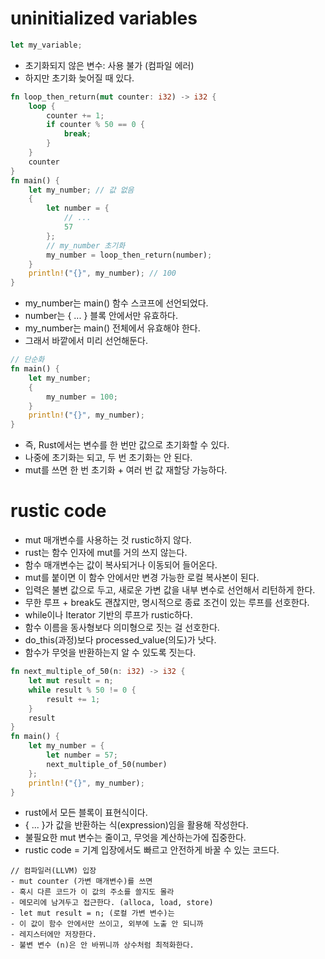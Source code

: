 # uninitialized variables
```rust
let my_variable;
```
- 초기화되지 않은 변수: 사용 불가 (컴파일 에러)
- 하지만 초기화 늦어질 때 있다.
```rust
fn loop_then_return(mut counter: i32) -> i32 {
    loop {
        counter += 1;
        if counter % 50 == 0 {
            break;
        }
    }
    counter
}
fn main() {
    let my_number; // 값 없음
    {
        let number = {
            // ...
            57
        };
        // my_number 초기화
        my_number = loop_then_return(number);
    }
    println!("{}", my_number); // 100
}
```
- my_number는 main() 함수 스코프에 선언되었다.
- number는 { ... } 블록 안에서만 유효하다.
- my_number는 main() 전체에서 유효해야 한다.
- 그래서 바깥에서 미리 선언해둔다.
```rust
// 단순화
fn main() {
    let my_number;
    {
        my_number = 100;
    }
    println!("{}", my_number);
}
```
- 즉, Rust에서는 변수를 한 번만 값으로 초기화할 수 있다.
- 나중에 초기화는 되고, 두 번 초기화는 안 된다.
- mut를 쓰면 한 번 초기화 + 여러 번 값 재할당 가능하다.
# rustic code
- mut 매개변수를 사용하는 것 rustic하지 않다.
- rust는 함수 인자에 mut를 거의 쓰지 않는다.
- 함수 매개변수는 값이 복사되거나 이동되어 들어온다.
- mut를 붙이면 이 함수 안에서만 변경 가능한 로컬 복사본이 된다.
- 입력은 불변 값으로 두고, 새로운 가변 값을 내부 변수로 선언해서 리턴하게 한다.
- 무한 루프 + break도 괜찮지만, 명시적으로 종료 조건이 있는 루프를 선호한다.
- while이나 Iterator 기반의 루프가 rustic하다.
- 함수 이름을 동사형보다 의미형으로 짓는 걸 선호한다.
- do_this(과정)보다 processed_value(의도)가 낫다.
- 함수가 무엇을 반환하는지 알 수 있도록 짓는다.
```rust
fn next_multiple_of_50(n: i32) -> i32 {
    let mut result = n;
    while result % 50 != 0 {
        result += 1;
    }
    result
}
fn main() {
    let my_number = {
        let number = 57;
        next_multiple_of_50(number)
    };
    println!("{}", my_number);
}
```
- rust에서 모든 블록이 표현식이다.
- { ... }가 값을 반환하는 식(expression)임을 활용해 작성한다.
- 불필요한 mut 변수는 줄이고, 무엇을 계산하는가에 집중한다.
- rustic code = 기계 입장에서도 빠르고 안전하게 바꿀 수 있는 코드다.
```
// 컴파일러(LLVM) 입장
- mut counter (가변 매개변수)를 쓰면
- 혹시 다른 코드가 이 값의 주소를 쓸지도 몰라
- 메모리에 남겨두고 접근한다. (alloca, load, store)
- let mut result = n; (로컬 가변 변수)는
- 이 값이 함수 안에서만 쓰이고, 외부에 노출 안 되니까
- 레지스터에만 저장한다.
- 불변 변수 (n)은 안 바뀌니까 상수처럼 최적화한다.
```